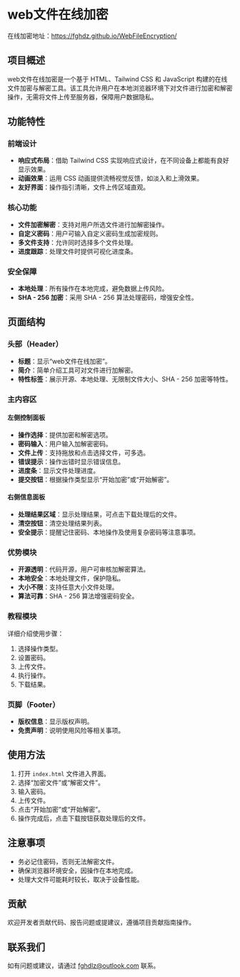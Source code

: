 # web文件在线加密
在线加密地址：https://fghdz.github.io/WebFileEncryption/
## 项目概述
web文件在线加密是一个基于 HTML、Tailwind CSS 和 JavaScript 构建的在线文件加密与解密工具。该工具允许用户在本地浏览器环境下对文件进行加密和解密操作，无需将文件上传至服务器，保障用户数据隐私。

## 功能特性
### 前端设计
- **响应式布局**：借助 Tailwind CSS 实现响应式设计，在不同设备上都能有良好显示效果。
- **动画效果**：运用 CSS 动画提供流畅视觉反馈，如淡入和上滑效果。
- **友好界面**：操作指引清晰，文件上传区域直观。

### 核心功能
- **文件加密解密**：支持对用户所选文件进行加解密操作。
- **自定义密码**：用户可输入自定义密码生成加密规则。
- **多文件支持**：允许同时选择多个文件处理。
- **进度跟踪**：处理文件时提供可视化进度条。

### 安全保障
- **本地处理**：所有操作在本地完成，避免数据上传风险。
- **SHA - 256 加密**：采用 SHA - 256 算法处理密码，增强安全性。

## 页面结构
### 头部（Header）
- **标题**：显示“web文件在线加密”。
- **简介**：简单介绍工具可对文件进行加解密。
- **特性标签**：展示开源、本地处理、无限制文件大小、SHA - 256 加密等特性。

### 主内容区
#### 左侧控制面板
- **操作选择**：提供加密和解密选项。
- **密码输入**：用户输入加解密密码。
- **文件上传**：支持拖放和点击选择文件，可多选。
- **错误提示**：操作出错时显示错误信息。
- **进度条**：显示文件处理进度。
- **提交按钮**：根据操作类型显示“开始加密”或“开始解密”。

#### 右侧信息面板
- **处理结果区域**：显示处理结果，可点击下载处理后的文件。
- **清空按钮**：清空处理结果列表。
- **安全提示**：提醒记住密码、本地操作及使用复杂密码等注意事项。

### 优势模块
- **开源透明**：代码开源，用户可审核加解密算法。
- **本地安全**：本地处理文件，保护隐私。
- **大小不限**：支持任意大小文件处理。
- **算法可靠**：SHA - 256 算法增强密码安全。

### 教程模块
详细介绍使用步骤：
1. 选择操作类型。
2. 设置密码。
3. 上传文件。
4. 执行操作。
5. 下载结果。

### 页脚（Footer）
- **版权信息**：显示版权声明。
- **免责声明**：说明使用风险等相关事项。

## 使用方法
1. 打开 `index.html` 文件进入界面。
2. 选择“加密文件”或“解密文件”。
3. 输入密码。
4. 上传文件。
5. 点击“开始加密”或“开始解密”。
6. 操作完成后，点击下载按钮获取处理后的文件。

## 注意事项
- 务必记住密码，否则无法解密文件。
- 确保浏览器环境安全，因操作在本地完成。
- 处理大文件可能耗时较长，取决于设备性能。

## 贡献
欢迎开发者贡献代码、报告问题或提建议，遵循项目贡献指南操作。

## 联系我们
如有问题或建议，请通过 fghdlz@outlook.com 联系。
